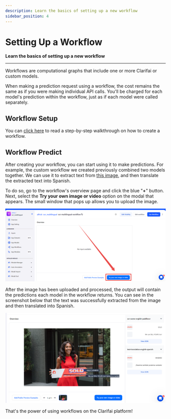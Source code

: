 ```yaml
---
description: Learn the basics of setting up a new workflow
sidebar_position: 4
---
```


# Setting Up a Workflow

**Learn the basics of setting up a new workflow**
<hr />

Workflows are computational graphs that include one or more Clarifai or custom models.

When making a prediction request using a workflow, the cost remains the same as if you were making individual API calls. You'll be charged for each model's prediction within the workflow, just as if each model were called separately.

## Workflow Setup

You can [click here](https://docs.clarifai.com/portal-guide/workflows/input-nodes/#create-your-workflow) to read a step-by-step walkthrough on how to create a workflow. 

## Workflow Predict

After creating your workflow, you can start using it to make predictions. For example, the custom workflow we created previously combined two models together. We can use it to extract text from [this image](https://samples.clarifai.com/featured-models/ocr-woman-holding-sold-sign.jpg), and then translate the extracted text into Spanish.

To do so, go to the workflow's overview page and click the blue "**+**" button. Next, select the **Try your own image or video** option on the modal that appears. The small window that pops up allows you to upload the image.

![try your own image or video](/img/community_2/workflow_predict_try_your_own_image.png)

After the image has been uploaded and processed, the output will contain the predictions each model in the workflow returns. You can see in the screenshot below that the text was successfully extracted from the image and then translated into Spanish. 

![workflow prediction](/img/community_2/workflow_prediction_output.png)

That's the power of using workflows on the Clarifai platform!